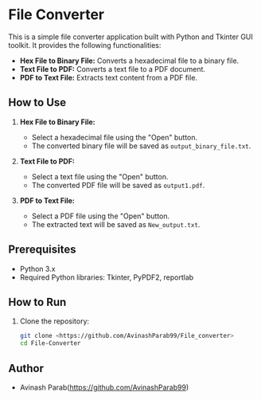 # File Converter

This is a simple file converter application built with Python and Tkinter GUI toolkit. It provides the following functionalities:

- **Hex File to Binary File:** Converts a hexadecimal file to a binary file.
- **Text File to PDF:** Converts a text file to a PDF document.
- **PDF to Text File:** Extracts text content from a PDF file.

## How to Use

1. **Hex File to Binary File:**
   - Select a hexadecimal file using the "Open" button.
   - The converted binary file will be saved as `output_binary_file.txt`.

2. **Text File to PDF:**
   - Select a text file using the "Open" button.
   - The converted PDF file will be saved as `output1.pdf`.

3. **PDF to Text File:**
   - Select a PDF file using the "Open" button.
   - The extracted text will be saved as `New_output.txt`.

## Prerequisites

- Python 3.x
- Required Python libraries: Tkinter, PyPDF2, reportlab

## How to Run

1. Clone the repository:

   ```bash
   git clone <https://github.com/AvinashParab99/File_converter>
   cd File-Converter
## Author

- Avinash Parab(https://github.com/AvinashParab99)

